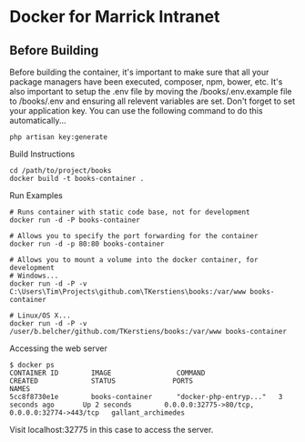 # Docker for Marrick Intranet

## Before Building
Before building the container, it's important to make sure that all your package managers have been executed, composer, npm, bower, etc.  It's also important to setup the .env file by moving the /books/.env.example file to /books/.env and ensuring all relevent variables are set.  Don't forget to set your application key.  You can use the following command to do this automatically...
```
php artisan key:generate
```

Build Instructions
```
cd /path/to/project/books
docker build -t books-container .
```

Run Examples
```
# Runs container with static code base, not for development
docker run -d -P books-container

# Allows you to specify the port forwarding for the container
docker run -d -p 80:80 books-container

# Allows you to mount a volume into the docker container, for development
# Windows...
docker run -d -P -v C:\Users\Tim\Projects\github.com\TKerstiens\books:/var/www books-container

# Linux/OS X...
docker run -d -P -v /user/b.belcher/github.com/TKerstiens/books:/var/www books-container
```

Accessing the web server

```
$ docker ps
CONTAINER ID        IMAGE                COMMAND                  CREATED             STATUS              PORTS                                           NAMES
5cc8f8730e1e        books-container      "docker-php-entryp..."   3 seconds ago       Up 2 seconds        0.0.0.0:32775->80/tcp, 0.0.0.0:32774->443/tcp   gallant_archimedes
```
Visit localhost:32775 in this case to access the server.
